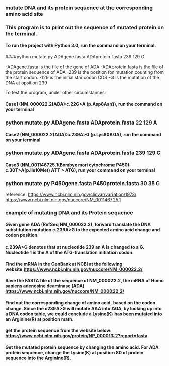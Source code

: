 ### mutate DNA and its protein sequence at the corresponding amino acid site

### This program is to print out the sequence of mutated protein on the terminal.

#### To run the project with Python 3.0, run the command on your terminal.
####python mutate.py ADAgene.fasta ADAprotein.fasta 239 129 G

-ADAgene.fasta is the file of the gene of ADA
-ADAprotein.fasta is the file of the protein sequence of ADA
-239 is the position for mutation counting from the start codon.
-129 is the initial star codon CDS
-G is the mutation of the DNA at opsition 239

To test the program, under other circumstances:

#### Case1 (NM_000022.2(ADA):c.22G>A (p.Asp8Asn)), run the command on your terminal
### python mutate.py ADAgene.fasta ADAprotein.fasta 22 129 A

#### Case2 (NM_000022.2(ADA):c.239A>G (p.Lys80AGA), run the command on your terminal
### python mutate.py ADAgene.fasta ADAprotein.fasta 239 129 G

#### Case3 (NM_001146725.1(Bombyx mori cytochrome P450): c.30T>A(p.Ile10Met) ATT > ATG), run your command on your terminal 
### python mutate.py P450gene.fasta P450protein.fasta 30 35 G 

reference:
https://www.ncbi.nlm.nih.gov/clinvar/variation/1973/
https://www.ncbi.nlm.nih.gov/nuccore/NM_001146725.1

### example of mutating DNA and its Protein sequence
#### Given gene ADA (RefSeq NM_000022.2), forward translate the DNA substitution mutation c.239A>G to the expected amino acid change and codon position.
#### c.239A>G denotes that at nucleotide 239 an A is changed to a G. Nucleotide 1 is the A of the ATG-translation initiation codon.

#### Find the mRNA in the GenBank at NCBI at the following website:https://www.ncbi.nlm.nih.gov/nuccore/NM_000022.2/
#### Save the FASTA file of the sequence of NM_000022.2, the mRNA of Homo sapiens adenosine deaminase (ADA) https://www.ncbi.nlm.nih.gov/nuccore/NM_000022.2/

#### Find out the corresponding change of amino acid, based on the codon change. Since the c239A>G will mutate AAA into AGA, by looking up into a DNA codon table, we could conclude a Lysine(K) has been mutated into an Arginine(R) at position math.

#### get the protein sequence from the website below: https://www.ncbi.nlm.nih.gov/protein/NP_000013.2?report=fasta

#### Get the mutated protein sequence by changing the amino acid. For ADA protein sequence, change the Lysine(K) at position 80 of protein sequence into the Arginine(R).
